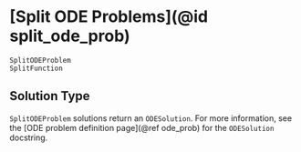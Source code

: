 # [Split ODE Problems](@id split_ode_prob)

```@docs
SplitODEProblem
SplitFunction
```

## Solution Type

`SplitODEProblem` solutions return an `ODESolution`. For more information, see the
[ODE problem definition page](@ref ode_prob) for the `ODESolution` docstring.